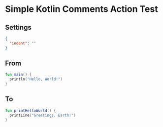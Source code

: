 # Simple Kotlin Comments Action Test

## Settings

```json
{
  "indent": ""
}
```

## From

```kotlin
fun main() {
  println("Hello, World!")
}
```

## To

```kotlin
fun printHelloWorld() {
  printLine("Greetings, Earth!")
}
```

